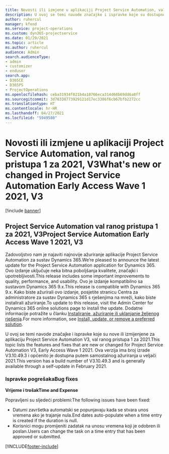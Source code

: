 ```yaml
---
title: Novosti ili izmjene u aplikaciji Project Service Automation, val ranog pristupa 1 za 2021, V3
description: U ovoj se temi navode značajke i ispravke koje su dostupne u aplikaciji Project Service Automation, val ranog pristupa 1 za 2021, V3.
author: ruhercul
manager: kfend
ms.service: project-operations
ms.custom: dyn365-projectservice
ms.date: 01/29/2021
ms.topic: article
ms.author: ruhercul
audience: Admin
search.audienceType:
- admin
- customizer
- enduser
search.app:
- D365CE
- D365PS
- ProjectOperations
ms.openlocfilehash: ceba31934f021b4a18766eca314d68b69dd6a8ff
ms.sourcegitcommit: 3d78338773929121d17ec3386f6cb67bfb2272cc
ms.translationtype: HT
ms.contentlocale: hr-HR
ms.lasthandoff: 04/27/2021
ms.locfileid: "5949580"
---
```

# <a name="whats-new-or-changed-in-project-service-automation-early-access-wave-1-2021-v3"></a><span data-ttu-id="91807-103">Novosti ili izmjene u aplikaciji Project Service Automation, val ranog pristupa 1 za 2021, V3</span><span class="sxs-lookup"><span data-stu-id="91807-103">What's new or changed in Project Service Automation Early Access Wave 1 2021, V3</span></span>

[!include [banner](../includes/psa-now-project-operations.md)]

## <a name="project-service-automation-early-access-wave-1-2021-v3"></a><span data-ttu-id="91807-104">Project Service Automation val ranog pristupa 1 za 2021, V3</span><span class="sxs-lookup"><span data-stu-id="91807-104">Project Service Automation Early Access Wave 1 2021, V3</span></span>

<span data-ttu-id="91807-105">Zadovoljstvo nam je najaviti najnovije ažuriranje aplikacije Project Service Automation za sustav Dynamics 365.</span><span class="sxs-lookup"><span data-stu-id="91807-105">We’re pleased to announce the latest update for the Project Service Automation application for Dynamics 365.</span></span> <span data-ttu-id="91807-106">Ovo izdanje uključuje neka bitna poboljšanja kvalitete, značajki i upotrebljivosti.</span><span class="sxs-lookup"><span data-stu-id="91807-106">This release includes some important improvements to quality, performance, and usability.</span></span> <span data-ttu-id="91807-107">Ovo je izdanje kompatibilno sa sustavom Dynamics 365 9.x.</span><span class="sxs-lookup"><span data-stu-id="91807-107">This release is compatible with Dynamics 365 9.x.</span></span> <span data-ttu-id="91807-108">Kako biste ažurirali ovo izdanje, posjetite stranicu Centra za administratore za sustav Dynamics 365 s rješenjima na mreži, kako biste instalirali ažuriranje.</span><span class="sxs-lookup"><span data-stu-id="91807-108">To update to this release, visit the Admin Center for Dynamics 365 online solutions page to install the update.</span></span> <span data-ttu-id="91807-109">Dodatne informacije potražite u članku [Instaliranje, ažuriranje ili uklanjanje željenog rješenja](/power-platform/admin/install-remove-preferred-solution).</span><span class="sxs-lookup"><span data-stu-id="91807-109">For more information, see [Install, update, or remove a preferred solution](/power-platform/admin/install-remove-preferred-solution).</span></span>

<span data-ttu-id="91807-110">U ovoj se temi navode značajke i ispravke koje su nove ili izmijenjene za aplikaciju Project Service Automation V3, val ranog pristupa 1 za 2021.</span><span class="sxs-lookup"><span data-stu-id="91807-110">This topic lists the features and fixes that are new or changed for Project Service Automation V3, Early Access Wave 1 2021.</span></span> <span data-ttu-id="91807-111">Ova verzija ima broj izrade V3.10.49.3 i općenito je dostupna putem samostalnog ažuriranja u veljači 2021.</span><span class="sxs-lookup"><span data-stu-id="91807-111">This version has a build number of V3.10.49.3 and is generally available through a self-update in February 2021.</span></span>


### <a name="bug-fixes"></a><span data-ttu-id="91807-112">Ispravke pogrešaka</span><span class="sxs-lookup"><span data-stu-id="91807-112">Bug fixes</span></span>

<span data-ttu-id="91807-113">**Vrijeme i trošak**</span><span class="sxs-lookup"><span data-stu-id="91807-113">**Time and Expense**</span></span>

<span data-ttu-id="91807-114">Popravljeni su sljedeći problemi:</span><span class="sxs-lookup"><span data-stu-id="91807-114">The following issues have been fixed:</span></span>

- <span data-ttu-id="91807-115">Datumi završetka automatski se popunjavaju kada se stvara unos vremena ako je trajanje nula.</span><span class="sxs-lookup"><span data-stu-id="91807-115">End dates auto-populate when a time entry is created if the duration is null.</span></span>
- <span data-ttu-id="91807-116">Korisnici mogu promijeniti zadatak na unosu vremena koji je odobren ili poslan.</span><span class="sxs-lookup"><span data-stu-id="91807-116">Users can change the task on a time entry that has been approved or submitted.</span></span>


[!INCLUDE[footer-include](../includes/footer-banner.md)]